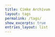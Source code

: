 ```yaml
---
title: Címke Archívum
layout: tags
permalink: /tags/
show_excerpts: true
entries_layout: list
---
```

